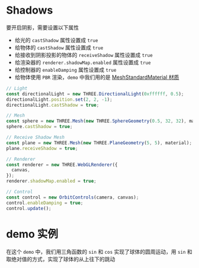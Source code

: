 # Shadows

要开启阴影，需要设置以下属性

- 给光的 `castShadow` 属性设置成 `true`
- 给物体的 `castShadow` 属性设置成 `true`
- 给接收到阴影投影的物体的 `receiveShadow` 属性设置成 `true`
- 给渲染器的 `renderer.shadowMap.enabled` 属性设置成 `true`
- 给控制器的 `enableDamping` 属性设置成 `true`
- 给物体使用 `PBR` 渲染，`demo` 中我们用的是 [MeshStandardMaterial 材质](https://threejs.org/docs/index.html?q=MeshStandardMaterial#api/zh/materials/MeshStandardMaterial)

```ts
// Light
const directionalLight = new THREE.DirectionalLight(0xffffff, 0.5);
directionalLight.position.set(2, 2, -1);
directionalLight.castShadow = true;

// Mesh
const sphere = new THREE.Mesh(new THREE.SphereGeometry(0.5, 32, 32), material);
sphere.castShadow = true;

// Receive Shadow Mesh
const plane = new THREE.Mesh(new THREE.PlaneGeometry(5, 5), material);
plane.receiveShadow = true;

// Renderer
const renderer = new THREE.WebGLRenderer({
  canvas,
});
renderer.shadowMap.enabled = true;

// Control
const control = new OrbitControls(camera, canvas);
control.enableDamping = true;
control.update();
```

# demo 实例

在这个 `demo` 中，我们用三角函数的 `sin` 和 `cos` 实现了球体的圆周运动，用 `sin` 和取绝对值的方式，实现了球体的从上往下的跳动
